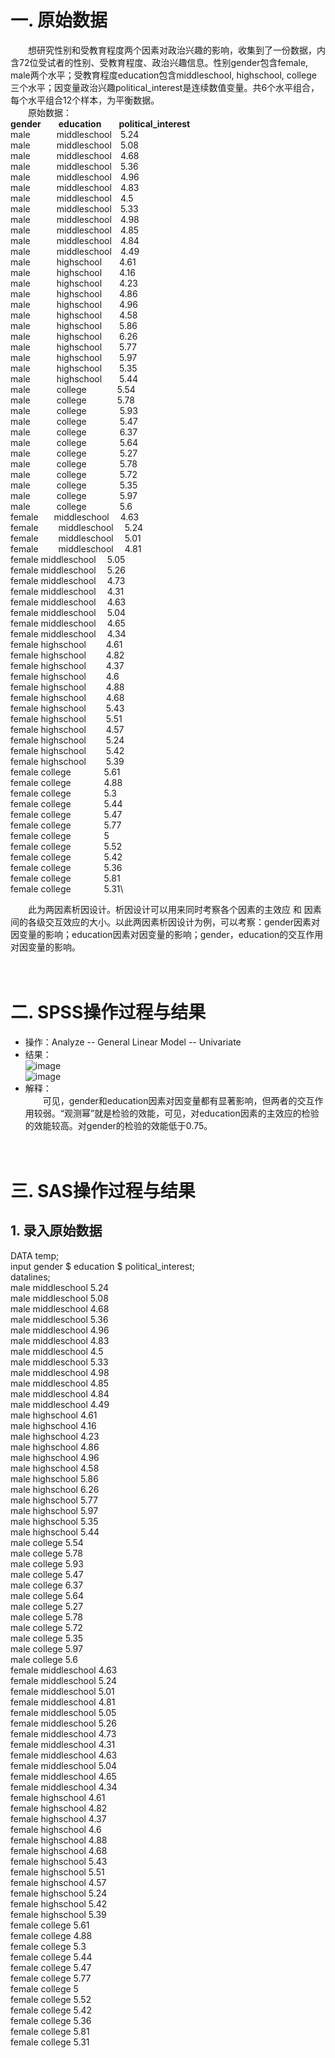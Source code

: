 # 一. 原始数据
&ensp;&ensp;&ensp;&ensp;想研究性别和受教育程度两个因素对政治兴趣的影响，收集到了一份数据，内含72位受试者的性别、受教育程度、政治兴趣信息。性别gender包含female, male两个水平；受教育程度education包含middleschool, highschool, college 三个水平；因变量政治兴趣political_interest是连续数值变量。共6个水平组合，每个水平组合12个样本，为平衡数据。  
&ensp;&ensp;&ensp;&ensp;原始数据：  
**gender**&ensp;&ensp;&ensp;&ensp;**education**&ensp;&ensp;&ensp;&ensp;**political_interest**  
male&ensp;&ensp;&ensp;&ensp;&ensp;&ensp;middleschool&ensp;&ensp;5.24\
male&ensp;&ensp;&ensp;&ensp;&ensp;&ensp;middleschool&ensp;&ensp;5.08\
male&ensp;&ensp;&ensp;&ensp;&ensp;&ensp;middleschool&ensp;&ensp;4.68\
male&ensp;&ensp;&ensp;&ensp;&ensp;&ensp;middleschool&ensp;&ensp;5.36\
male&ensp;&ensp;&ensp;&ensp;&ensp;&ensp;middleschool&ensp;&ensp;4.96\
male&ensp;&ensp;&ensp;&ensp;&ensp;&ensp;middleschool&ensp;&ensp;4.83\
male&ensp;&ensp;&ensp;&ensp;&ensp;&ensp;middleschool&ensp;&ensp;4.5\
male&ensp;&ensp;&ensp;&ensp;&ensp;&ensp;middleschool&ensp;&ensp;5.33\
male&ensp;&ensp;&ensp;&ensp;&ensp;&ensp;middleschool&ensp;&ensp;4.98\
male&ensp;&ensp;&ensp;&ensp;&ensp;&ensp;middleschool&ensp;&ensp;4.85\
male&ensp;&ensp;&ensp;&ensp;&ensp;&ensp;middleschool&ensp;&ensp;4.84\
male&ensp;&ensp;&ensp;&ensp;&ensp;&ensp;middleschool&ensp;&ensp;4.49\
male&ensp;&ensp;&ensp;&ensp;&ensp;&ensp;highschool&ensp;&ensp;&ensp;&ensp;4.61\
male&ensp;&ensp;&ensp;&ensp;&ensp;&ensp;highschool&ensp;&ensp;&ensp;&ensp;4.16\
male&ensp;&ensp;&ensp;&ensp;&ensp;&ensp;highschool&ensp;&ensp;&ensp;&ensp;4.23\
male&ensp;&ensp;&ensp;&ensp;&ensp;&ensp;highschool&ensp;&ensp;&ensp;&ensp;4.86\
male&ensp;&ensp;&ensp;&ensp;&ensp;&ensp;highschool&ensp;&ensp;&ensp;&ensp;4.96\
male&ensp;&ensp;&ensp;&ensp;&ensp;&ensp;highschool&ensp;&ensp;&ensp;&ensp;4.58\
male&ensp;&ensp;&ensp;&ensp;&ensp;&ensp;highschool&ensp;&ensp;&ensp;&ensp;5.86\
male&ensp;&ensp;&ensp;&ensp;&ensp;&ensp;highschool&ensp;&ensp;&ensp;&ensp;6.26\
male&ensp;&ensp;&ensp;&ensp;&ensp;&ensp;highschool&ensp;&ensp;&ensp;&ensp;5.77\
male&ensp;&ensp;&ensp;&ensp;&ensp;&ensp;highschool&ensp;&ensp;&ensp;&ensp;5.97\
male&ensp;&ensp;&ensp;&ensp;&ensp;&ensp;highschool&ensp;&ensp;&ensp;&ensp;5.35\
male&ensp;&ensp;&ensp;&ensp;&ensp;&ensp;highschool&ensp;&ensp;&ensp;&ensp;5.44\
male&ensp;&ensp;&ensp;&ensp;&ensp;&ensp;college&ensp;&ensp;&ensp;&ensp;&ensp;&ensp;&ensp;5.54\
male&ensp;&ensp;&ensp;&ensp;&ensp;&ensp;college&ensp;&ensp;&ensp;&ensp;&ensp;&ensp;&ensp;5.78\
male&ensp;&ensp;&ensp;&ensp;&ensp;&ensp;college&ensp;&ensp;&ensp;&ensp;&ensp;&ensp;&ensp;	5.93\
male&ensp;&ensp;&ensp;&ensp;&ensp;&ensp;college&ensp;&ensp;&ensp;&ensp;&ensp;&ensp;&ensp;	5.47\
male&ensp;&ensp;&ensp;&ensp;&ensp;&ensp;college&ensp;&ensp;&ensp;&ensp;&ensp;&ensp;&ensp;	6.37\
male&ensp;&ensp;&ensp;&ensp;&ensp;&ensp;college&ensp;&ensp;&ensp;&ensp;&ensp;&ensp;&ensp;	5.64\
male&ensp;&ensp;&ensp;&ensp;&ensp;&ensp;college&ensp;&ensp;&ensp;&ensp;&ensp;&ensp;&ensp;	5.27\
male&ensp;&ensp;&ensp;&ensp;&ensp;&ensp;college&ensp;&ensp;&ensp;&ensp;&ensp;&ensp;&ensp;	5.78\
male&ensp;&ensp;&ensp;&ensp;&ensp;&ensp;college&ensp;&ensp;&ensp;&ensp;&ensp;&ensp;&ensp;	5.72\
male&ensp;&ensp;&ensp;&ensp;&ensp;&ensp;college&ensp;&ensp;&ensp;&ensp;&ensp;&ensp;&ensp;	5.35\
male&ensp;&ensp;&ensp;&ensp;&ensp;&ensp;college&ensp;&ensp;&ensp;&ensp;&ensp;&ensp;&ensp;	5.97\
male&ensp;&ensp;&ensp;&ensp;&ensp;&ensp;college&ensp;&ensp;&ensp;&ensp;&ensp;&ensp;&ensp;	5.6\
female&ensp;&ensp;&ensp;	middleschool&ensp;&ensp;	4.63\
female&ensp;&ensp;&ensp;&ensp;	middleschool&ensp;&ensp;	5.24\
female&ensp;&ensp;&ensp;&ensp;	middleschool&ensp;&ensp;	5.01\
female&ensp;&ensp;&ensp;&ensp;	middleschool&ensp;&ensp;	4.81\
female	middleschool&ensp;&ensp;	5.05\
female	middleschool&ensp;&ensp;	5.26\
female	middleschool&ensp;&ensp;	4.73\
female	middleschool&ensp;&ensp;	4.31\
female	middleschool&ensp;&ensp;	4.63\
female	middleschool&ensp;&ensp;	5.04\
female	middleschool&ensp;&ensp;	4.65\
female	middleschool&ensp;&ensp;	4.34\
female	highschool&ensp;&ensp;&ensp;&ensp;	4.61\
female	highschool&ensp;&ensp;&ensp;&ensp;	4.82\
female	highschool&ensp;&ensp;&ensp;&ensp;	4.37\
female	highschool&ensp;&ensp;&ensp;&ensp;	4.6\
female	highschool&ensp;&ensp;&ensp;&ensp;	4.88\
female	highschool&ensp;&ensp;&ensp;&ensp;	4.68\
female	highschool&ensp;&ensp;&ensp;&ensp;	5.43\
female	highschool&ensp;&ensp;&ensp;&ensp;	5.51\
female	highschool&ensp;&ensp;&ensp;&ensp;	4.57\
female	highschool&ensp;&ensp;&ensp;&ensp;	5.24\
female	highschool&ensp;&ensp;&ensp;&ensp;	5.42\
female	highschool&ensp;&ensp;&ensp;&ensp;	5.39\
female	college&ensp;&ensp;&ensp;&ensp;&ensp;&ensp;&ensp;	5.61\
female	college&ensp;&ensp;&ensp;&ensp;&ensp;&ensp;&ensp;	4.88\
female	college&ensp;&ensp;&ensp;&ensp;&ensp;&ensp;&ensp;	5.3\
female	college	&ensp;&ensp;&ensp;&ensp;&ensp;&ensp;&ensp;5.44\
female	college&ensp;&ensp;&ensp;&ensp;&ensp;&ensp;&ensp;	5.47\
female	college&ensp;&ensp;&ensp;&ensp;&ensp;&ensp;&ensp;	5.77\
female	college&ensp;&ensp;&ensp;&ensp;&ensp;&ensp;&ensp;	5\
female	college&ensp;&ensp;&ensp;&ensp;&ensp;&ensp;&ensp;	5.52\
female	college&ensp;&ensp;&ensp;&ensp;&ensp;&ensp;&ensp;	5.42\
female	college&ensp;&ensp;&ensp;&ensp;&ensp;&ensp;&ensp;	5.36\
female	college&ensp;&ensp;&ensp;&ensp;&ensp;&ensp;&ensp;	5.81\
female	college&ensp;&ensp;&ensp;&ensp;&ensp;&ensp;&ensp;	5.31\

&ensp;&ensp;&ensp;&ensp;此为两因素析因设计。析因设计可以用来同时考察各个因素的主效应 和 因素间的各级交互效应的大小。以此两因素析因设计为例，可以考察：gender因素对因变量的影响；education因素对因变量的影响；gender，education的交互作用对因变量的影响。  
&ensp;&ensp;&ensp;&ensp;   
&ensp;&ensp;&ensp;&ensp;   
# 二. SPSS操作过程与结果  
* 操作：Analyze -- General Linear Model -- Univariate  
* 结果：  
![image](https://github.com/TracyHuo/Power_SampleSize_SPSSSASPASS/blob/master/Image/SPSS1.PNG)  
![image](https://github.com/TracyHuo/Power_SampleSize_SPSSSASPASS/blob/master/Image/SPSS2.PNG)  
* 解释：  
&ensp;&ensp;&ensp;&ensp;可见，gender和education因素对因变量都有显著影响，但两者的交互作用较弱。“观测幂”就是检验的效能，可见，对education因素的主效应的检验的效能较高。对gender的检验的效能低于0.75。  
&ensp;&ensp;&ensp;&ensp;   
&ensp;&ensp;&ensp;&ensp;   
# 三. SAS操作过程与结果  
## 1. 录入原始数据  
DATA temp;  
input gender $ education $ political_interest;  
datalines;  
male	middleschool	5.24\
male	middleschool	5.08\
male	middleschool	4.68\
male	middleschool	5.36\
male	middleschool	4.96\
male	middleschool	4.83\
male	middleschool	4.5\
male	middleschool	5.33\
male	middleschool	4.98\
male	middleschool	4.85\
male	middleschool	4.84\
male	middleschool	4.49\
male	highschool	4.61\
male	highschool	4.16\
male	highschool	4.23\
male	highschool	4.86\
male	highschool	4.96\
male	highschool	4.58\
male	highschool	5.86\
male	highschool	6.26\
male	highschool	5.77\
male	highschool	5.97\
male	highschool	5.35\
male	highschool	5.44\
male	college	5.54\
male	college	5.78\
male	college	5.93\
male	college	5.47\
male	college	6.37\
male	college	5.64\
male	college	5.27\
male	college	5.78\
male	college	5.72\
male	college	5.35\
male	college	5.97\
male	college	5.6\
female	middleschool	4.63\
female	middleschool	5.24\
female	middleschool	5.01\
female	middleschool	4.81\
female	middleschool	5.05\
female	middleschool	5.26\
female	middleschool	4.73\
female	middleschool	4.31\
female	middleschool	4.63\
female	middleschool	5.04\
female	middleschool	4.65\
female	middleschool	4.34\
female	highschool	4.61\
female	highschool	4.82\
female	highschool	4.37\
female	highschool	4.6\
female	highschool	4.88\
female	highschool	4.68\
female	highschool	5.43\
female	highschool	5.51\
female	highschool	4.57\
female	highschool	5.24\
female	highschool	5.42\
female	highschool	5.39\
female	college	5.61\
female	college	4.88\
female	college	5.3\
female	college	5.44\
female	college	5.47\
female	college	5.77\
female	college	5\
female	college	5.52\
female	college	5.42\
female	college	5.36\
female	college	5.81\
female	college	5.31\
&ensp;&ensp;&ensp;&ensp;   






